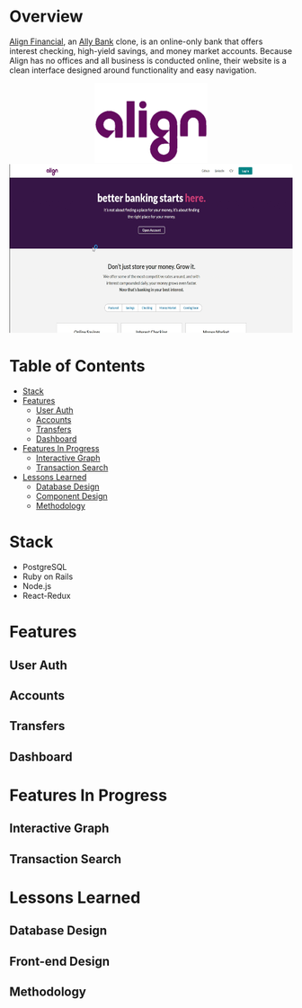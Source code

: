 # Overview

[Align Financial](https://align-financial.herokuapp.com/#/), an [Ally Bank](https://www.ally.com/bank/) clone, is an online-only bank that offers interest checking, high-yield savings, and money market accounts. Because Align has no offices and all business is conducted online, their website is a clean interface designed around functionality and easy navigation.

<div align='center'>
 <a href='https://align-financial.herokuapp.com/#/' target='_blank'>
  <img src="https://github.com/Eruanne2/AlignFinancial/blob/main/app/assets/images/logo-on-white.png" width="200" alt="The 'Align' logo in purple letters">
  <br/>
  <img src="https://github.com/Eruanne2/AlignFinancial/blob/main/recording.gif" width="600" height="300" />
 </a>
</div>

# Table of Contents
* [Stack](#stack)
* [Features](#features)
  * [User Auth](#user-auth)
  * [Accounts](#accounts)
  * [Transfers](#transfers)
  * [Dashboard](#dashboard)
* [Features In Progress](#features-in-progress)
  * [Interactive Graph](#interactive-graph)
  * [Transaction Search](#transaction-search)
* [Lessons Learned](#lessons-learned)
  * [Database Design](#database-design)
  * [Component Design](#component-design)
  * [Methodology](#methodology) 

# Stack
* PostgreSQL
* Ruby on Rails
* Node.js
* React-Redux

# Features
## User Auth

## Accounts
## Transfers
## Dashboard

# Features In Progress
## Interactive Graph
## Transaction Search

# Lessons Learned
## Database Design
## Front-end Design
## Methodology
